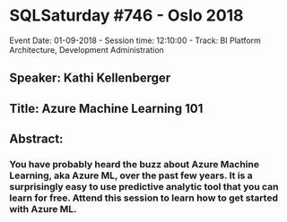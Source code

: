 # SQLSaturday #746 - Oslo 2018
Event Date: 01-09-2018 - Session time: 12:10:00 - Track: BI Platform Architecture, Development  Administration
## Speaker: Kathi Kellenberger
## Title: Azure Machine Learning 101
## Abstract:
### You have probably heard the buzz about Azure Machine Learning, aka Azure ML,  over the past few years. It is a surprisingly easy to use predictive analytic tool that you can learn for free. Attend this session to learn how to get started with Azure ML.
